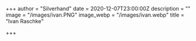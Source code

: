 +++
author = "Silverhand"
date = 2020-12-07T23:00:00Z
description = ""
image = "/images/ivan.PNG"
image_webp = "/images/ivan.webp"
title = "Ivan Raschke"

+++
